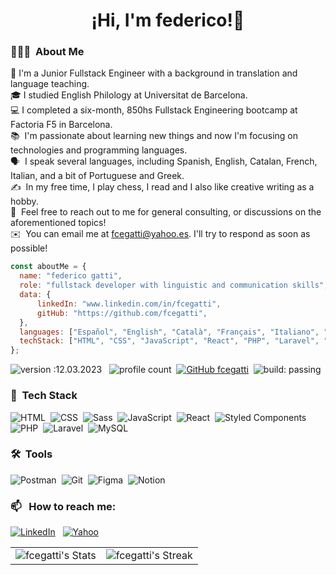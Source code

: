 <h1 align="center">¡Hi, I'm federico!👋</h1>


### 👨🏻‍💻 &nbsp;About Me

 🚀&nbsp;I'm a Junior Fullstack Engineer with a background in translation and language teaching.<br>
🎓&nbsp;I studied English Philology at Universitat de Barcelona.<br>
💻&nbsp;I completed a six-month, 850hs Fullstack Engineering bootcamp at Factoria F5 in Barcelona.<br>
📚 &nbsp;I'm passionate about learning new things and now I'm focusing on technologies and programming languages.<br>
🗣️ &nbsp;I speak several languages, including Spanish, English, Catalan, French, Italian, and a bit of Portuguese and Greek.<br>
✍️ &nbsp;In my free time, I play chess, I read and I also like creative writing as a hobby.<br>
💬 &nbsp;Feel free to reach out to me for general consulting, or discussions on the aforementioned topics!<br>
✉️ &nbsp;You can email me at fcegatti@yahoo.es. I'll try to respond as soon as possible!<br>
<!-- 📄 &nbsp;You can check my [Resume](https://) for more details about work experience. -->


```javascript
const aboutMe = {
  name: "federico gatti",
  role: "fullstack developer with linguistic and communication skills",
  data: { 
      linkedIn: "www.linkedin.com/in/fcegatti",
      gitHub: "https://github.com/fcegatti", 
  },            
  languages: ["Español", "English", "Català", "Français", "Italiano", "Ελλινικά", "Português", "Avañe'e"],
  techStack: ["HTML", "CSS", "JavaScript", "React", "PHP", "Laravel", "MySQL"],
};
```

![version :12.03.2023](https://img.shields.io/badge/version-12.03.2023-informational) &nbsp;
![profile count](https://komarev.com/ghpvc/?username=fcegatti&color=red)&nbsp;
[![GitHub fcegatti](https://img.shields.io/github/followers/fcegatti?label=follow&style=social)](https://github.com/fcegatti)&nbsp;
![build: passing](https://img.shields.io/badge/build-passing-success)

### 🔧 &nbsp;Tech Stack

![HTML](https://img.shields.io/badge/-HTML-05122A?style=flat&logo=HTML5)&nbsp;
![CSS](https://img.shields.io/badge/-CSS-05122A?style=flat&logo=CSS3&logoColor=1572B6)&nbsp;
![Sass](https://img.shields.io/badge/-Sass-05122A?style=flat&logo=Sass)&nbsp;
![JavaScript](https://img.shields.io/badge/-JavaScript-05122A?style=flat&logo=javascript)&nbsp;
![React](https://img.shields.io/badge/-React-05122A?style=flat&logo=react)&nbsp;
![Styled Components](https://img.shields.io/badge/styled--components-05122A?style=flat-square&logo=styled-components&logoColor=white)
![PHP](https://img.shields.io/badge/-PHP-05122A?style=flat&logo=php)&nbsp;
![Laravel](https://img.shields.io/badge/-Laravel-05122A?style=flat&logo=laravel)&nbsp;
![MySQL](https://img.shields.io/badge/-MySQL-05122A?style=flat&logo=mysql)&nbsp;

### 🛠️ &nbsp;Tools

![Postman](https://img.shields.io/badge/-Postman-05122A?style=flat&logo=postman)&nbsp;
![Git](https://img.shields.io/badge/-Git-05122A?style=flat&logo=Git&logoColor=F05032)&nbsp;
![Figma](https://img.shields.io/badge/-Figma-05122A?style=flat&logo=figma)&nbsp;
![Notion](https://img.shields.io/badge/-Notion-05122A?style=flat&logo=notion)&nbsp;


  ### 📫 &nbsp; How to reach me:

<a href="https://www.linkedin.com/in/fcegatti/"><img alt="LinkedIn" src="https://img.shields.io/badge/linkedin%20-%230077B5.svg?&style=flat&logo=linkedin&logoColor=white"/></a> &nbsp;
<a href="mailto:fcegatti@yahoo.es"><img alt="Yahoo" src="https://img.shields.io/badge/Yahoo-720e9e?style=flat-square&logo=yahoo&logoColor=white&color=720e9e" /></a> &nbsp;

<div align="center">
  <table>
    <tr>
      <td>
        <div align="center">
          <img src="https://github-readme-stats.vercel.app/api?username=fcegatti&theme=tokyonight&show_icons=true&hide_border=true&count_private=true" alt="fcegatti's Stats">
        </div>
      </td>
      <td>
        <div align="center">
          <img src="https://github-readme-streak-stats.herokuapp.com/?user=fcegatti&theme=tokyonight&hide_border=true&currStreakNum=1&currStreakLabel=Current%20streak" alt="fcegatti's Streak">
        </div>
      </td>
    </tr>
  </table>
</div>

  
<!--   [![GitHub Streak](https://streak-stats.demolab.com?user=fcegatti&theme=highcontrast&background=000000)](https://git.io/streak-stats) -->
